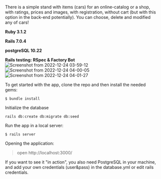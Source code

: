 There is a simple stand with items (cars) for an online-catalog or a shop, with ratings, prices and images, with registration, without cart (but with this option in the back-end potentially). You can choose, delete and modified any of cars!

**Ruby 3.1.2**

**Rails 7.0.4**

**postgreSQL 10.22**

**Rails testing: RSpec & Factory Bot**
![Screenshot from 2022-12-24 03-59-12](https://user-images.githubusercontent.com/112487480/209482554-fa89f205-5e2d-4669-b114-4d8d4bbff36c.png)
![Screenshot from 2022-12-24 04-00-05](https://user-images.githubusercontent.com/112487480/209482557-517420b8-6cbe-4af6-84fe-7b48c74a5b84.png)
![Screenshot from 2022-12-24 04-01-27](https://user-images.githubusercontent.com/112487480/209482561-ff38dafe-4ff8-4df7-b6c7-654c6362d274.png)




To get started with the app, clone the repo and then install the needed gems:
```
$ bundle install 
```

Initialize the database
```
rails db:create db:migrate db:seed
```

Run the app in a local server:
```
$ rails server
```

Opening the application:

> open http://localhost:3000/

If you want to see it "in action", you also need PostgreSQL in your machine, and add your own credentials (user&pass) in the database.yml or edit rails credentials. 

